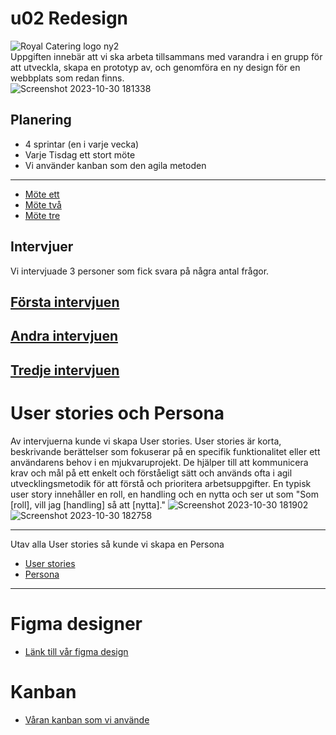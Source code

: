 # u02 Redesign 
![Royal Catering logo ny2](https://github.com/chas-academy/u02-redesign-grupp-6-0/assets/144438319/9fa39354-d045-4828-8eef-fb2ecf6cd4c7)
<br>
Uppgiften innebär att vi ska arbeta tillsammans med varandra i en grupp för att utveckla, skapa en prototyp av, och genomföra en ny design för en webbplats som redan finns. 
<br>
![Screenshot 2023-10-30 181338](https://github.com/chas-academy/u02-redesign-grupp-6-0/assets/144438319/53f59f6e-093f-4623-95bd-f2c3755c730f)

## Planering
- 4 sprintar (en i varje vecka)
- Varje Tisdag ett stort möte
- Vi använder kanban som  den agila metoden
---
- [Möte ett](https://docs.google.com/document/d/1Ii5O4iHNKbJlBidY8R11sfKJEu95ktdEd6rpZLJS-Rc/edit#heading=h.nrnw03t7conb)
- [Möte två](https://docs.google.com/document/d/1HLRvN8M7a2Q-akOQSiLCHeMIXw5GPQFWINYcg2Fz_68/edit#heading=h.nrnw03t7conb)
- [Möte tre](https://docs.google.com/document/d/1fpHG7grNxRZRhMNS04G-JBhBUiMjP2vQVulDOTXVDrQ/edit#heading=h.nrnw03t7conb)
## Intervjuer
Vi intervjuade 3 personer som fick svara på några antal frågor. 
<br>

[Första intervjuen](https://cdn.discordapp.com/attachments/1054435217491886151/1166445750683713687/Arians_fragor_ux.pdf?ex=654a8442&is=65380f42&hm=e77154675005e093dd3526c36be5c7a1f4fb84bf9a7a78596049490b76dbb9ec&)
---
[Andra intervjuen](https://docs.google.com/document/d/1eJp1A3TWhicnWWVaRqJFcnD8Cg21wfDsQpjAAH8uP_Q/edit)
---
[Tredje intervjuen](https://docs.google.com/document/d/1eJp1A3TWhicnWWVaRqJFcnD8Cg21wfDsQpjAAH8uP_Q/edit)
---

# User stories och Persona 
Av intervjuerna kunde vi skapa User stories. User stories är korta, beskrivande berättelser som fokuserar på en specifik funktionalitet eller ett användarens behov i en mjukvaruprojekt. De hjälper till att kommunicera krav och mål på ett enkelt och förståeligt sätt och används ofta i agil utvecklingsmetodik för att förstå och prioritera arbetsuppgifter. En typisk user story innehåller en roll, en handling och en nytta och ser ut som "Som [roll], vill jag [handling] så att [nytta]."
![Screenshot 2023-10-30 181902](https://github.com/chas-academy/u02-redesign-grupp-6-0/assets/144438319/ae032117-58ba-460e-bd08-0a01c526cd62)
![Screenshot 2023-10-30 182758](https://github.com/chas-academy/u02-redesign-grupp-6-0/assets/144438319/e0bf4215-feda-4769-b816-eafce971b611)

---
Utav alla User stories så kunde vi skapa en Persona
- [User stories](https://miro.com/app/board/uXjVNWqJRPM=/?track=true&utm_source=notification&utm_medium=email&utm_campaign=approve-request&utm_content=go-to-miro)
- [Persona](https://workspace67795933.xtensio.com/edit/wydf7i2h)
---

# Figma designer
- [Länk till vår figma design](https://www.figma.com/file/WcCXvpwt1QwWMT6bBFuouz/U02-hemsida?type=design&node-id=0%3A1&mode=design&t=aCWfeevflPbFKy4G-1)
# Kanban
- [Våran kanban som vi använde](https://github.com/orgs/chas-academy/projects/58/views/1)






